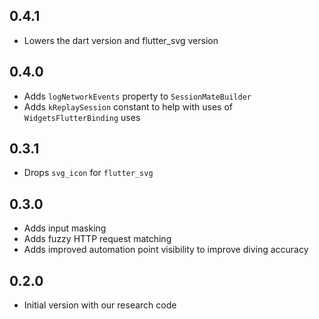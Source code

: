## 0.4.1

- Lowers the dart version and flutter_svg version

## 0.4.0

- Adds `logNetworkEvents` property to `SessionMateBuilder`
- Adds `kReplaySession` constant to help with uses of `WidgetsFlutterBinding` uses

## 0.3.1

- Drops `svg_icon` for `flutter_svg`

## 0.3.0

- Adds input masking
- Adds fuzzy HTTP request matching
- Adds improved automation point visibility to improve diving accuracy

## 0.2.0

- Initial version with our research code
